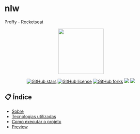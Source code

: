 # nlw
Proffy - Rocketseat

<p align="center">
  <img src="https://ik.imagekit.io/capitao/Proffy/nlw2_6d7PvlHZ5.svg" width="150" >
</p>

<div align="center">

[![GitHub stars](https://img.shields.io/github/stars/jhonathannc/nextlevelweek2?color=orange)](https://github.com/jhonathannc/nextlevelweek2/stargazers)<space> <space>[![GitHub license](https://img.shields.io/github/license/jhonathannc/nextlevelweek2?color=darkgreen)](https://github.com/jhonathannc/nextlevelweek2/blob/master/LICENSE)<space> <space>[![GitHub forks](https://img.shields.io/github/forks/jhonathannc/nextlevelweek2)](https://github.com/jhonathannc/nextlevelweek2/network)<space> <space> ![](https://img.shields.io/github/repo-size/jhonathannc/nextlevelweek2)<space> <space> ![](https://img.shields.io/github/downloads/jhonathannc/nextlevelweek2/total)

</div>

## 📋 Índice

- [Sobre](#-Sobre)
- [Tecnologias utilizadas](#-Tecnologias-utilizadas)
- [Como executar o projeto](#-Como-executar-o-projeto)
- [Preview](#-Preview)
